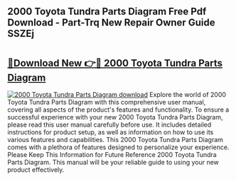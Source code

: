 ## 2000 Toyota Tundra Parts Diagram Free Pdf Download - Part-Trq New Repair Owner Guide SSZEj

# <h2><a href="http://dfir3r.blite.top/?on=2000+Toyota+Tundra+Parts+Diagram">🔗Download New 👉🔴 2000 Toyota Tundra Parts Diagram</a></h2>

[![2000 Toyota Tundra Parts Diagram download](https://i.imgur.com/lujVjoI.png)](http://dfir3r.blite.top/?on=2000+Toyota+Tundra+Parts+Diagram)
Explore the world of 2000 Toyota Tundra Parts Diagram with this comprehensive user manual, covering all aspects of the product's features and functionality. To ensure a successful experience with your new 2000 Toyota Tundra Parts Diagram, please read this user manual carefully before use. It includes detailed instructions for product setup, as well as information on how to use its various features and capabilities. This 2000 Toyota Tundra Parts Diagram comes with a plethora of features designed to personalize your experience. Please Keep This Information for Future Reference 2000 Toyota Tundra Parts Diagram. This manual will be your reliable guide to using your new product effectively.
